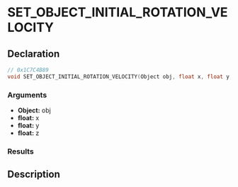 # SET_OBJECT_INITIAL_ROTATION_VELOCITY

## Declaration
```cpp
// 0x1C7C4B89
void SET_OBJECT_INITIAL_ROTATION_VELOCITY(Object obj, float x, float y, float z);
```

### Arguments
- **Object:** obj
- **float:** x
- **float:** y
- **float:** z

### Results

## Description
